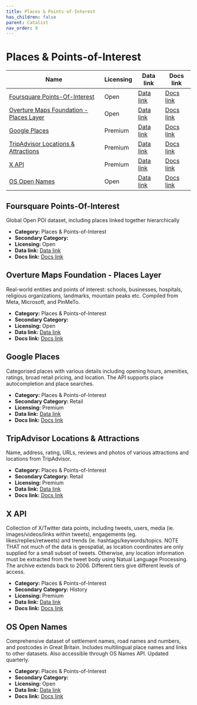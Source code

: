 ```yaml
---
title: Places & Points-of-Interest
has_children: false
parent: Catalist
nav_order: 9
---
```


# Places & Points-of-Interest

| Name                                                                                | Licensing | Data link                                                                                    | Docs link                                                                          |
| ----------------------------------------------------------------------------------- | --------- | -------------------------------------------------------------------------------------------- | ---------------------------------------------------------------------------------- |
| [Foursquare Points-Of-Interest](#foursquare-points-of-interest)                     | Open      | [Data link](https://docs.foursquare.com/data-products/docs/places-delivery-overview)         | [Docs link](https://docs.foursquare.com/data-products/docs/places-overview)        |
| [Overture Maps Foundation - Places Layer](#overture-maps-foundation---places-layer) | Open      | [Data link](https://docs.overturemaps.org/getting-data/)                                     | [Docs link](https://docs.overturemaps.org/guides/places/)                          |
| [Google Places](#google-places)                                                     | Premium   | [Data link](https://developers.google.com/maps/documentation/places/web-service/op-overview) | [Docs link](https://developers.google.com/maps/documentation/places/web-service)   |
| [TripAdvisor Locations & Attractions](#tripadvisor-locations-&-attractions)         | Premium   | [Data link](https://www.tripadvisor.com/developers?screen=credentials)                       | [Docs link](https://tripadvisor-content-api.readme.io/reference/overview)          |
| [X API](#x-api)                                                                     | Premium   | [Data link](https://developer.x.com/en/portal/dashboard)                                     | [Docs link](https://docs.x.com/x-api/introduction)                                 |
| [OS Open Names](#os-open-names)                                                     | Open      | [Data link](https://osdatahub.os.uk/downloads/open/OpenNames)                                | [Docs link](https://docs.os.uk/os-downloads/addressing-and-location/os-open-names) |

## Foursquare Points-Of-Interest

Global Open POI dataset, including places linked together hierarchically

- **Category:** Places & Points-of-Interest
- **Secondary Category:** 
- **Licensing:** Open
- **Data link:** [Data link](https://docs.foursquare.com/data-products/docs/places-delivery-overview)
- **Docs link:** [Docs link](https://docs.foursquare.com/data-products/docs/places-overview)



## Overture Maps Foundation - Places Layer

Real-world entities and points of interest: schools, businesses, hospitals, religious organizations, landmarks, mountain peaks etc. Compiled from Meta, Microsoft, and PinMeTo.

- **Category:** Places & Points-of-Interest
- **Secondary Category:** 
- **Licensing:** Open
- **Data link:** [Data link](https://docs.overturemaps.org/getting-data/)
- **Docs link:** [Docs link](https://docs.overturemaps.org/guides/places/)



## Google Places

Categorised places with various details including opening hours, amenities, ratings, broad retail pricing, and location. The API supports place autocompletion and place searches.

- **Category:** Places & Points-of-Interest
- **Secondary Category:** Retail
- **Licensing:** Premium
- **Data link:** [Data link](https://developers.google.com/maps/documentation/places/web-service/op-overview)
- **Docs link:** [Docs link](https://developers.google.com/maps/documentation/places/web-service)



## TripAdvisor Locations & Attractions

Name, address, rating, URLs, reviews and photos of various attractions and locations from TripAdvisor.

- **Category:** Places & Points-of-Interest
- **Secondary Category:** Retail
- **Licensing:** Premium
- **Data link:** [Data link](https://www.tripadvisor.com/developers?screen=credentials)
- **Docs link:** [Docs link](https://tripadvisor-content-api.readme.io/reference/overview)



## X API

Collection of X/Twitter data points, including tweets, users, media (ie. images/videos/links within tweets), engagements (eg. likes/replies/retweets) and trends (ie. hashtags/keywords/topics. NOTE THAT not much of the data is geospatial, as location coordinates are only supplied for a small subset of tweets. Otherwise, any location information must be extracted from the tweet body using Natual Language Processing.  The archive extends back to 2006. Different tiers give different levels of access.

- **Category:** Places & Points-of-Interest
- **Secondary Category:** History
- **Licensing:** Premium
- **Data link:** [Data link](https://developer.x.com/en/portal/dashboard)
- **Docs link:** [Docs link](https://docs.x.com/x-api/introduction)



## OS Open Names

Comprehensive dataset of settlement names, road names and numbers, and postcodes in Great Britain. Includes multilingual place names and links to other datasets. Also accessible through OS Names API. Updated quarterly.

- **Category:** Places & Points-of-Interest
- **Secondary Category:** 
- **Licensing:** Open
- **Data link:** [Data link](https://osdatahub.os.uk/downloads/open/OpenNames)
- **Docs link:** [Docs link](https://docs.os.uk/os-downloads/addressing-and-location/os-open-names)

